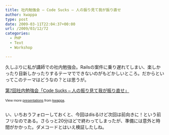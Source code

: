 ```yaml
---
title: 社内勉強会 – Code Sucks – 人の振り見て我が振り直せ
author: kwappa
type: post
date: 2009-03-11T22:04:37+00:00
url: /2009/03/12/72
categories:
  - PHP
  - Text
  - Workshop

---
```

久しぶりに私が講師での社内勉強会。Railsの案件に乗り遅れてしまい、楽しかったり目新しかったりするテーマでできないのがもどかしいところ。だからといってこのテーマはどうなの？とは思うが。

<div id="__ss_1130325" style="width: 425px; text-align: left;">
  <a title="第7回社内勉強会「Code Sucks - 人の振り見て我が振り直せ」" href="http://www.slideshare.net/kwappa/7code-sucks?type=presentation" style="margin: 12px 0pt 3px; font-family: Helvetica,Arial,Sans-serif; font-style: normal; font-variant: normal; font-weight: normal; font-size: 14px; line-height: normal; font-size-adjust: none; font-stretch: normal; -x-system-font: none; display: block; text-decoration: underline;">第7回社内勉強会「Code Sucks &#8211; 人の振り見て我が振り直せ」</a></p> 
  
  <div style="font-size: 11px; font-family: tahoma,arial; height: 26px; padding-top: 2px;">
    View more <a href="http://www.slideshare.net/" style="text-decoration: underline;">presentations</a> from <a href="http://www.slideshare.net/kwappa" style="text-decoration: underline;">kwappa</a>.
  </div>
</div>

い、いちおうフォローしておくと、今回はdisるけど次回は前向きに！という前フリなのである。さらっと20分ほどで終わってしまったが、準備には意外と時間がかかった。ダメコードとはいえ検証したしね。

